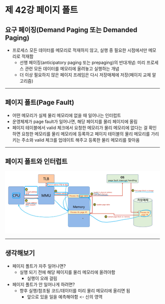 # 제 42강 페이지 폴트 
## 요구 페이징(Demand Paging 또는 Demanded Paging) 
- 프로세스 모든 데이터를 메모리로 적재하지 않고, 실행 중 필요한 시점에서만 메모리로 적재함 
  - 선행 페이징(anticipatory paging 또는 prepaging)의 반대개념: 미리 프로세스 관련 모든 데이터를 메모리에 올려놓고 실행하는 개념 
  - 더 이상 필요하지 않은 페이지 프레임은 다시 저장매체에 저장(페이지 교체 알고리즘) 

---
## 페이지 폴트(Page Fault)
- 어떤 메모리가 실제 물리 메모리에 없을 때 일어나는 인터럽트 
- 운영체제가 page fault가 일어나면, 해당 페이지를 물리 페이지에 올림 
- 페이지 테이블에서 valid 체크에서 요청한 메모리가 물리 메모리에 없다는 걸 확인하면 요청한 메모리를 물리 메모리에 등록하고 페이지 테이블의 물리 메모리를 가리키는 주소와 valid 체크를 업데이트 해주고 등록한 물리 메모리를 찾아옴

---
## 페이지 폴트와 인터럽트 

![페이지 폴트와 인터럽트](../img/page_fault_and_interrupt.png)

---
## 생각해보기 
- 페이지 폴트가 자주 일어나면? 
  - 실행 되기 전에 해당 페이지를 물리 메모리에 올려야함 
    - 실행이 오래 걸림 
- 페이지 폴트가 안 일어나게 하려면? 
  - 향후 실행/참조될 코드/데이터를 미리 물리 메모리에 올리면 됨
    - 앞으로 있을 일을 예측해야함 <- 신의 영역    